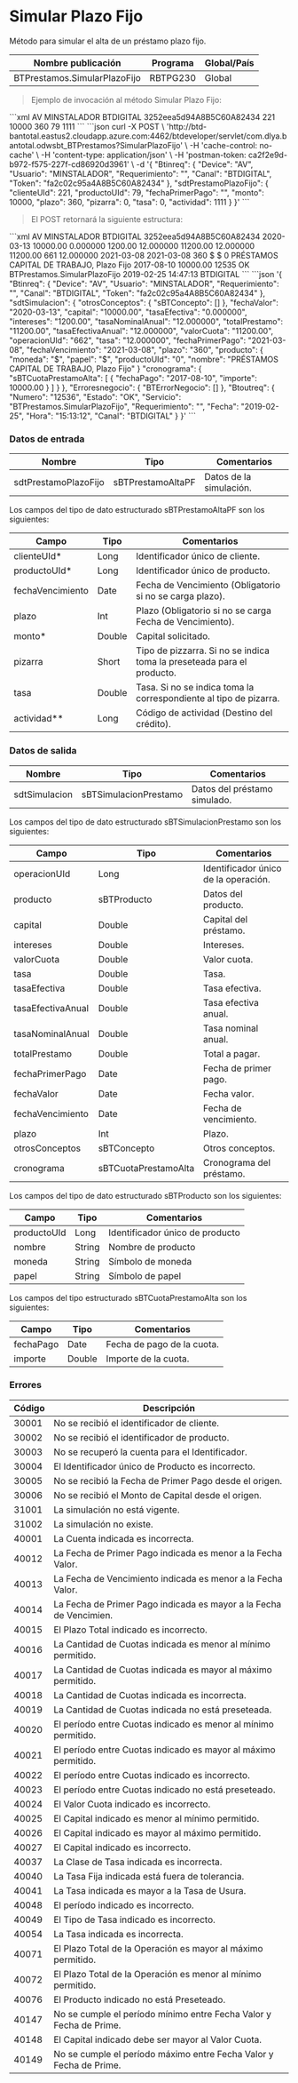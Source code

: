 # Simular Plazo Fijo 

Método para simular el alta de un préstamo plazo fijo. 

Nombre publicación | Programa | Global/País 
--------- | ----------- | ----------- 
BTPrestamos.SimularPlazoFijo | RBTPG230 | Global 

> Ejemplo de invocación al método Simular Plazo Fijo: 

<code-group> 
<code-block title="XML" active> 
```xml 
<soapenv:Envelope xmlns:soapenv="http://schemas.xmlsoap.org/soap/envelope/" xmlns:bts="http://uy.com.dlya.bantotal/BTSOA/"> 
   <soapenv:Header/> 
   <soapenv:Body> 
      <bts:BTPrestamos.SimularPlazoFijo> 
         <bts:Btinreq> 
            <bts:Device>AV</bts:Device> 
            <bts:Usuario>MINSTALADOR</bts:Usuario> 
            <bts:Requerimiento/> 
            <bts:Canal>BTDIGITAL</bts:Canal> 
            <bts:Token>3252eea5d94A8B5C60A82434</bts:Token> 
         </bts:Btinreq> 
         <bts:sdtPrestamoPlazoFijo> 
            <bts:clienteUId>221</bts:clienteUId> 
            <bts:monto>10000</bts:monto> 
            <bts:tasa/> 
            <bts:fechaVencimiento/> 
            <bts:plazo>360</bts:plazo> 
            <bts:productoUId>79</bts:productoUId> 
            <bts:pizarra/> 
            <bts:actividad>1111</bts:actividad> 
         </bts:sdtPrestamoPlazoFijo> 
      </bts:BTPrestamos.SimularPlazoFijo> 
   </soapenv:Body> 
</soapenv:Envelope> 
``` 
</code-block> 

<code-block title="JSON"> 
```json 
curl -X POST \ 
  'http://btd-bantotal.eastus2.cloudapp.azure.com:4462/btdeveloper/servlet/com.dlya.bantotal.odwsbt_BTPrestamos?SimularPlazoFijo' \ 
  -H 'cache-control: no-cache' \ 
  -H 'content-type: application/json' \ 
  -H 'postman-token: ca2f2e9d-b972-f575-227f-cd86920d3961' \ 
  -d '{ 
	"Btinreq": { 
		"Device": "AV", 
		"Usuario": "MINSTALADOR", 
		"Requerimiento": "", 
		"Canal": "BTDIGITAL", 
		"Token": "fa2c02c95a4A8B5C60A82434" 
	}, 
    "sdtPrestamoPlazoFijo": { 
        "clienteUId": 221, 
        "productoUId": 79, 
        "fechaPrimerPago": "", 
        "monto": 10000, 
        "plazo": 360, 
        "pizarra": 0, 
        "tasa": 0, 
        "actividad": 1111 
    } 
}' 
``` 
</code-block> 
</code-group> 

> El POST retornará la siguiente estructura: 

<code-group> 
<code-block title="XML" active> 
```xml 
<SOAP-ENV:Envelope xmlns:SOAP-ENV="http://schemas.xmlsoap.org/soap/envelope/" xmlns:xsd="http://www.w3.org/2001/XMLSchema" xmlns:SOAP-ENC="http://schemas.xmlsoap.org/soap/encoding/" xmlns:xsi="http://www.w3.org/2001/XMLSchema-instance"> 
   <SOAP-ENV:Body> 
      <BTPrestamos.SimularPlazoFijoResponse xmlns="http://uy.com.dlya.bantotal/BTSOA/"> 
         <Btinreq> 
            <Device>AV</Device> 
            <Usuario>MINSTALADOR</Usuario> 
            <Requerimiento/> 
            <Canal>BTDIGITAL</Canal> 
            <Token>3252eea5d94A8B5C60A82434</Token> 
         </Btinreq> 
         <sdtSimulacion> 
            <otrosConceptos></otrosConceptos> 
            <fechaValor>2020-03-13</fechaValor> 
            <capital>10000.00</capital> 
            <tasaEfectiva>0.000000</tasaEfectiva> 
            <intereses>1200.00</intereses> 
            <tasaNominalAnual>12.000000</tasaNominalAnual> 
            <totalPrestamo>11200.00</totalPrestamo> 
            <tasaEfectivaAnual>12.000000</tasaEfectivaAnual> 
            <valorCuota>11200.00</valorCuota> 
            <operacionUId>661</operacionUId> 
            <tasa>12.000000</tasa> 
            <fechaPrimerPago>2021-03-08</fechaPrimerPago> 
            <fechaVencimiento>2021-03-08</fechaVencimiento> 
            <plazo>360</plazo> 
            <producto> 
               <moneda>$</moneda> 
               <papel>$</papel> 
               <productoUId>0</productoUId> 
               <nombre>PRÉSTAMOS CAPITAL DE TRABAJO, Plazo Fijo</nombre> 
            </producto> 
            <cronograma> 
               <sBTCuotaPrestamoAlta> 
                  <fechaPago>2017-08-10</fechaPago> 
                  <importe>10000.00</importe> 
               </sBTCuotaPrestamoAlta> 
            </cronograma> 
         </sdtSimulacion> 
         <Erroresnegocio></Erroresnegocio> 
         <Btoutreq> 
            <Numero>12535</Numero> 
            <Estado>OK</Estado> 
            <Servicio>BTPrestamos.SimularPlazoFijo</Servicio> 
            <Requerimiento/> 
            <Fecha>2019-02-25</Fecha> 
            <Hora>14:47:13</Hora> 
            <Canal>BTDIGITAL</Canal> 
         </Btoutreq> 
      </BTPrestamos.SimularPlazoFijoResponse> 
   </SOAP-ENV:Body> 
</SOAP-ENV:Envelope> 
``` 
</code-block> 

<code-block title="JSON"> 
```json 
'{ 
	"Btinreq": { 
		"Device": "AV", 
		"Usuario": "MINSTALADOR", 
		"Requerimiento": "", 
		"Canal": "BTDIGITAL", 
		"Token": "fa2c02c95a4A8B5C60A82434" 
	}, 
    "sdtSimulacion": { 
        "otrosConceptos": { 
            "sBTConcepto": [] 
        }, 
        "fechaValor": "2020-03-13", 
        "capital": "10000.00", 
        "tasaEfectiva": "0.000000", 
        "intereses": "1200.00", 
        "tasaNominalAnual": "12.000000", 
        "totalPrestamo": "11200.00", 
        "tasaEfectivaAnual": "12.000000", 
        "valorCuota": "11200.00", 
        "operacionUId": "662", 
        "tasa": "12.000000", 
        "fechaPrimerPago": "2021-03-08", 
        "fechaVencimiento": "2021-03-08", 
        "plazo": "360", 
        "producto": { 
            "moneda": "$", 
            "papel": "$", 
            "productoUId": "0", 
            "nombre": "PRÉSTAMOS CAPITAL DE TRABAJO, Plazo Fijo" 
        } 
        "cronograma": { 
            "sBTCuotaPrestamoAlta": [ 
                { 
                    "fechaPago": "2017-08-10", 
                    "importe": 10000.00 
                } 
            ] 
        } 
    }, 
    "Erroresnegocio": { 
        "BTErrorNegocio": [] 
    }, 
    "Btoutreq": { 
        "Numero": "12536", 
        "Estado": "OK", 
        "Servicio": "BTPrestamos.SimularPlazoFijo", 
        "Requerimiento": "", 
        "Fecha": "2019-02-25", 
        "Hora": "15:13:12", 
        "Canal": "BTDIGITAL" 
    } 
}' 
``` 
</code-block> 
</code-group> 

### Datos de entrada 

Nombre | Tipo | Comentarios 
--------- | ----------- | ----------- 
sdtPrestamoPlazoFijo | sBTPrestamoAltaPF | Datos de la simulación. 

Los campos del tipo de dato estructurado sBTPrestamoAltaPF son los siguientes: 

Campo | Tipo | Comentarios 
--------- | ----------- | ----------- 
clienteUId* | Long | Identificador único de cliente. 
productoUId* | Long | Identificador único de producto. 
fechaVencimiento | Date | Fecha de Vencimiento (Obligatorio si no se carga plazo). 
plazo | Int | Plazo (Obligatorio si no se carga Fecha de Vencimiento). 
monto* | Double | Capital solicitado. 
pizarra | Short | Tipo de pizzarra. Si no se indica toma la preseteada para el producto. 
tasa | Double | Tasa. Si no se indica toma la correspondiente al tipo de pizarra. 
actividad** | Long | Código de actividad (Destino del crédito). 

### Datos de salida 

Nombre | Tipo | Comentarios 
--------- | ----------- | ----------- 
sdtSimulacion | sBTSimulacionPrestamo | Datos del préstamo simulado. 

Los campos del tipo de dato estructurado sBTSimulacionPrestamo son los siguientes: 

Campo | Tipo | Comentarios 
--------- | ----------- | ----------- 
operacionUId | Long | Identificador único de la operación. 
producto | sBTProducto | Datos del producto. 
capital | Double | Capital del préstamo. 
intereses | Double | Intereses. 
valorCuota | Double | Valor cuota. 
tasa | Double | Tasa. 
tasaEfectiva | Double | Tasa efectiva. 
tasaEfectivaAnual | Double | Tasa efectiva anual. 
tasaNominalAnual | Double | Tasa nominal anual. 
totalPrestamo | Double | Total a pagar. 
fechaPrimerPago | Date | Fecha de primer pago. 
fechaValor | Date | Fecha valor. 
fechaVencimiento | Date | Fecha de vencimiento. 
plazo | Int | Plazo. 
otrosConceptos | sBTConcepto | Otros conceptos. 
cronograma | sBTCuotaPrestamoAlta | Cronograma del préstamo. 

Los campos del tipo de dato estructurado sBTProducto son los siguientes: 

Campo | Tipo | Comentarios 
--------- | ----------- | ----------- 
productoUId | Long | Identificador único de producto 
nombre | String | Nombre de producto 
moneda | String | Símbolo de moneda 
papel | String | Símbolo de papel 

Los campos del tipo estructurado sBTCuotaPrestamoAlta son los siguientes: 

Campo | Tipo | Comentarios 
--------- | ----------- | ----------- 
fechaPago | Date | Fecha de pago de la cuota. 
importe | Double | Importe de la cuota. 

### Errores 

Código | Descripción 
--------- | ----------- 
30001 | No se recibió el identificador de cliente. 
30002 | No se recibió el identificador de producto. 
30003 | No se recuperó la cuenta para el Identificador. 
30004 | El Identificador único de Producto es incorrecto. 
30005 | No se recibió la Fecha de Primer Pago desde el origen. 
30006 | No se recibió el Monto de Capital desde el origen. 
31001 | La simulación no está vigente. 
31002 | La simulación no existe. 
40001 | La Cuenta indicada es incorrecta.                          
40012 | La Fecha de Primer Pago indicada es menor a la Fecha Valor.        
40013 | La Fecha de Vencimiento indicada es menor a la Fecha Valor.        
40014 | La Fecha de Primer Pago indicada es mayor a la Fecha de Vencimien. 
40015 | El Plazo Total indicado es incorrecto.                             
40016 | La Cantidad de Cuotas indicada es menor al mínimo permitido.       
40017 | La Cantidad de Cuotas indicada es mayor al máximo permitido.       
40018 | La Cantidad de Cuotas indicada es incorrecta.                      
40019 | La Cantidad de Cuotas indicada no está preseteada.                 
40020 | El período entre Cuotas indicado es menor al mínimo permitido.     
40021 | El período entre Cuotas indicado es mayor al máximo permitido.     
40022 | El período entre Cuotas indicado es incorrecto.                    
40023 | El período entre Cuotas indicado no está preseteado.               
40024 | El Valor Cuota indicado es incorrecto.                             
40025 | El Capital indicado es menor al mínimo permitido.                  
40026 | El Capital indicado es mayor al máximo permitido.                  
40027 | El Capital indicado es incorrecto.                                 
40037 | La Clase de Tasa indicada es incorrecta.                           
40040 | La Tasa Fija indicada está fuera de tolerancia.                    
40041 | La Tasa indicada es mayor a la Tasa de Usura.                      
40048 | El período indicado es incorrecto.                                 
40049 | El Tipo de Tasa indicado es incorrecto.                            
40054 | La Tasa indicada es incorrecta.                                    
40071 | El Plazo Total de la Operación es mayor al máximo permitido.       
40072 | El Plazo Total de la Operación es menor al mínimo permitido.       
40076 | El Producto indicado no está Preseteado.                           
40147 | No se cumple el período mínimo entre Fecha Valor y Fecha de Prime. 
40148 | El Capital indicado debe ser mayor al Valor Cuota.                 
40149 | No se cumple el período máximo entre Fecha Valor y Fecha de Prime. 

 
